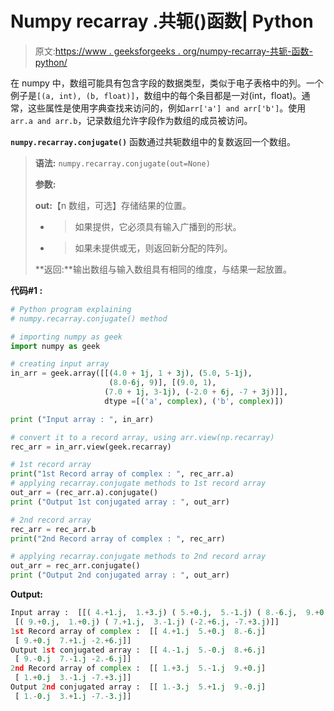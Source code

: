 # Numpy recarray .共轭()函数| Python

> 原文:[https://www . geeksforgeeks . org/numpy-recarray-共轭-函数-python/](https://www.geeksforgeeks.org/numpy-recarray-conjugate-function-python/)

在 numpy 中，数组可能具有包含字段的数据类型，类似于电子表格中的列。一个例子是`[(a, int), (b, float)]`，数组中的每个条目都是一对(int，float)。通常，这些属性是使用字典查找来访问的，例如`arr['a'] and arr['b']`。使用`arr.a and arr.b`，记录数组允许字段作为数组的成员被访问。

**`numpy.recarray.conjugate()`** 函数通过共轭数组中的复数返回一个数组。

> **语法:** `numpy.recarray.conjugate(out=None)`
> 
> **参数:**
> 
> **out:**【n 数组，可选】存储结果的位置。
> - >如果提供，它必须具有输入广播到的形状。
> - >如果未提供或无，则返回新分配的阵列。
> 
> **返回:**输出数组与输入数组具有相同的维度，与结果一起放置。

**代码#1 :**

```py
# Python program explaining
# numpy.recarray.conjugate() method 

# importing numpy as geek
import numpy as geek

# creating input array 
in_arr = geek.array([[(4.0 + 1j, 1 + 3j), (5.0, 5-1j),
                      (8.0-6j, 9)], [(9.0, 1), 
                     (7.0 + 1j, 3-1j), (-2.0 + 6j, -7 + 3j)]],
                     dtype =[('a', complex), ('b', complex)])

print ("Input array : ", in_arr)

# convert it to a record array, using arr.view(np.recarray)
rec_arr = in_arr.view(geek.recarray)

# 1st record array
print("1st Record array of complex : ", rec_arr.a)
# applying recarray.conjugate methods to 1st record array
out_arr = (rec_arr.a).conjugate()
print ("Output 1st conjugated array : ", out_arr) 

# 2nd record array
rec_arr = rec_arr.b
print("2nd Record array of complex : ", rec_arr)

# applying recarray.conjugate methods to 2nd record array
out_arr = rec_arr.conjugate()
print ("Output 2nd conjugated array : ", out_arr) 
```

**Output:**

```py
Input array :  [[( 4.+1.j,  1.+3.j) ( 5.+0.j,  5.-1.j) ( 8.-6.j,  9.+0.j)]
 [( 9.+0.j,  1.+0.j) ( 7.+1.j,  3.-1.j) (-2.+6.j, -7.+3.j)]]
1st Record array of complex :  [[ 4.+1.j  5.+0.j  8.-6.j]
 [ 9.+0.j  7.+1.j -2.+6.j]]
Output 1st conjugated array :  [[ 4.-1.j  5.-0.j  8.+6.j]
 [ 9.-0.j  7.-1.j -2.-6.j]]
2nd Record array of complex :  [[ 1.+3.j  5.-1.j  9.+0.j]
 [ 1.+0.j  3.-1.j -7.+3.j]]
Output 2nd conjugated array :  [[ 1.-3.j  5.+1.j  9.-0.j]
 [ 1.-0.j  3.+1.j -7.-3.j]]

```